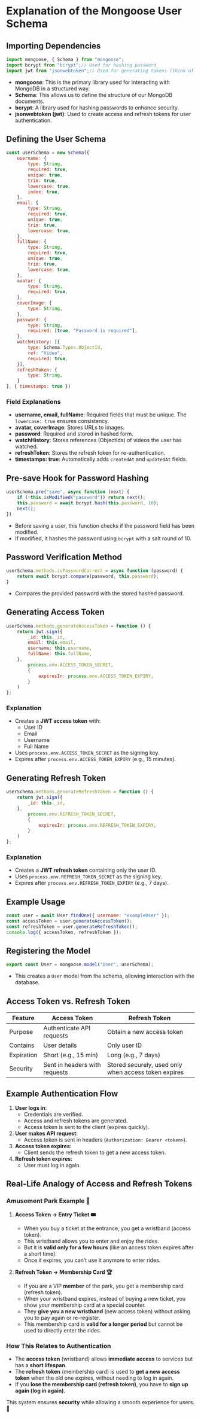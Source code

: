 # Explanation of the Mongoose User Schema

## Importing Dependencies
```javascript
import mongoose, { Schema } from "mongoose";
import bcrypt from "bcrypt";// Used for hashing password
import jwt from "jsonwebtoken";// Used for generating tokens (think of it like a ticket you need to get while entering a park)
```
- **mongoose**: This is the primary library used for interacting with MongoDB in a structured way.
- **Schema**: This allows us to define the structure of our MongoDB documents.
- **bcrypt**: A library used for hashing passwords to enhance security.
- **jsonwebtoken (jwt)**: Used to create access and refresh tokens for user authentication.

## Defining the User Schema
```javascript
const userSchema = new Schema({
    username: {
        type: String,
        required: true,
        unique: true,
        trim: true,
        lowercase: true,
        index: true,
    },
    email: {
        type: String,
        required: true,
        unique: true,
        trim: true,
        lowercase: true,
    },
    fullName: {
        type: String,
        required: true,
        unique: true,
        trim: true,
        lowercase: true,
    },
    avatar: {
        type: String,
        required: true,
    },
    coverImage: {
        type: String,
    },
    password: {
        type: String,
        required: [true, "Password is required"],
    },
    watchHistory: [{
        type: Schema.Types.ObjectId,
        ref: "Video",
        required: true,
    }],
    refreshToken: {
        type: String,
    }
}, { timestamps: true })
```
### Field Explanations
- **username, email, fullName**: Required fields that must be unique. The `lowercase: true` ensures consistency.
- **avatar, coverImage**: Stores URLs to images.
- **password**: Required and stored in hashed form.
- **watchHistory**: Stores references (ObjectIds) of videos the user has watched.
- **refreshToken**: Stores the refresh token for re-authentication.
- **timestamps: true**: Automatically adds `createdAt` and `updatedAt` fields.

## Pre-save Hook for Password Hashing
```javascript
userSchema.pre("save", async function (next) {
    if (!this.isModified("password")) return next();
    this.password = await bcrypt.hash(this.password, 10);
    next();
})
```
- Before saving a user, this function checks if the password field has been modified.
- If modified, it hashes the password using `bcrypt` with a salt round of 10.

## Password Verification Method
```javascript
userSchema.methods.isPasswordCorrect = async function (password) {
    return await bcrypt.compare(password, this.password);
}
```
- Compares the provided password with the stored hashed password.

## Generating Access Token
```javascript
userSchema.methods.generateAccessToken = function () {
    return jwt.sign({
        _id: this._id,
        email: this.email,
        username: this.username,
        fullName: this.fullName,
    },
        process.env.ACCESS_TOKEN_SECRET,
        {
            expiresIn: process.env.ACCESS_TOKEN_EXPIRY,
        }
    )
};
```
### Explanation
- Creates a **JWT access token** with:
  - User ID
  - Email
  - Username
  - Full Name
- Uses `process.env.ACCESS_TOKEN_SECRET` as the signing key.
- Expires after `process.env.ACCESS_TOKEN_EXPIRY` (e.g., 15 minutes).

## Generating Refresh Token
```javascript
userSchema.methods.generateRefreshToken = function () {
    return jwt.sign({
        _id: this._id,
    },
        process.env.REFRESH_TOKEN_SECRET,
        {
            expiresIn: process.env.REFRESH_TOKEN_EXPIRY,
        }
    )
};
```
### Explanation
- Creates a **JWT refresh token** containing only the user ID.
- Uses `process.env.REFRESH_TOKEN_SECRET` as the signing key.
- Expires after `process.env.REFRESH_TOKEN_EXPIRY` (e.g., 7 days).

## Example Usage
```javascript
const user = await User.findOne({ username: "exampleUser" });
const accessToken = user.generateAccessToken();
const refreshToken = user.generateRefreshToken();
console.log({ accessToken, refreshToken });
```

## Registering the Model
```javascript
export const User = mongoose.model("User", userSchema);
```
- This creates a `User` model from the schema, allowing interaction with the database.

## Access Token vs. Refresh Token
| Feature | Access Token | Refresh Token |
|---------|-------------|--------------|
| Purpose | Authenticate API requests | Obtain a new access token |
| Contains | User details | Only user ID |
| Expiration | Short (e.g., 15 min) | Long (e.g., 7 days) |
| Security | Sent in headers with requests | Stored securely, used only when access token expires |

## Example Authentication Flow
1. **User logs in**:
   - Credentials are verified.
   - Access and refresh tokens are generated.
   - Access token is sent to the client (expires quickly).
2. **User makes API request**:
   - Access token is sent in headers (`Authorization: Bearer <token>`).
3. **Access token expires**:
   - Client sends the refresh token to get a new access token.
4. **Refresh token expires**:
   - User must log in again.

## Real-Life Analogy of Access and Refresh Tokens
### **Amusement Park Example** 🎢
1. **Access Token → Entry Ticket 🎟️**
   - When you buy a ticket at the entrance, you get a wristband (access token).
   - This wristband allows you to enter and enjoy the rides.
   - But it is **valid only for a few hours** (like an access token expires after a short time).
   - Once it expires, you can’t use it anymore to enter rides.

2. **Refresh Token → Membership Card 🏆**
   - If you are a VIP **member** of the park, you get a membership card (refresh token).
   - When your wristband expires, instead of buying a new ticket, you show your membership card at a special counter.
   - They **give you a new wristband** (new access token) without asking you to pay again or re-register.
   - This membership card is **valid for a longer period** but cannot be used to directly enter the rides.

### **How This Relates to Authentication**
- The **access token** (wristband) allows **immediate access** to services but has a **short lifespan**.
- The **refresh token** (membership card) is used to **get a new access token** when the old one expires, without needing to log in again.
- If you **lose the membership card (refresh token)**, you have to **sign up again (log in again)**.

This system ensures **security** while allowing a smooth experience for users. 🚀

